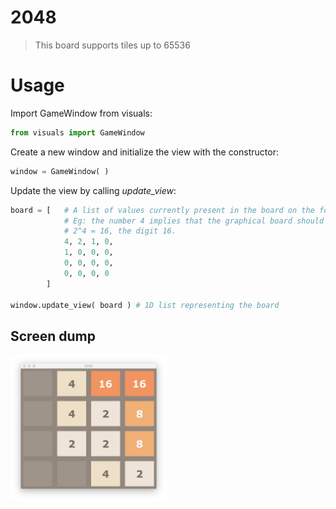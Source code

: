 # 2048

> This board supports tiles up to 65536

# Usage

Import GameWindow from visuals:

```Python
from visuals import GameWindow
```

Create a new window and initialize the view with the constructor:

```Python
window = GameWindow( )
```

Update the view by calling *update_view*:

```Python
board = [   # A list of values currently present in the board on the form 2^x.
            # Eg: the number 4 implies that the graphical board should display, 
            # 2^4 = 16, the digit 16.
            4, 2, 1, 0,
            1, 0, 0, 0,
            0, 0, 0, 0,
            0, 0, 0, 0
        ]

window.update_view( board ) # 1D list representing the board
```

## Screen dump
<img src="https://raw.githubusercontent.com/jorgenkg/IT3105/master/module4/gui_screendump.png" width="250px" />
